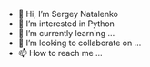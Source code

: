 - 👋 Hi, I’m Sergey Natalenko
- 👀 I’m interested in Python
- 🌱 I’m currently learning ...
- 💞️ I’m looking to collaborate on ...
- 📫 How to reach me ...

<!---
andy-takker/andy-takker is a ✨ special ✨ repository because its `README.md` (this file) appears on your GitHub profile.
You can click the Preview link to take a look at your changes.
--->
